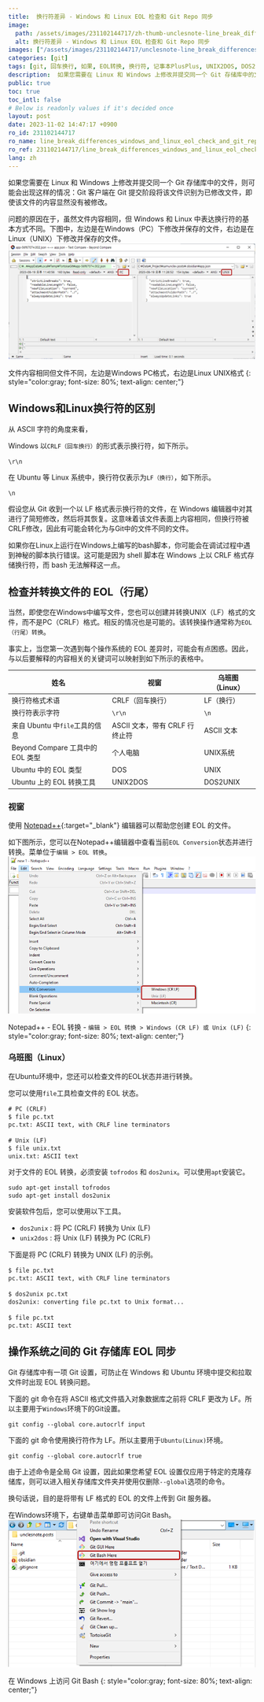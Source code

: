 ```yaml
---
title:  换行符差异 - Windows 和 Linux EOL 检查和 Git Repo 同步
image:
  path: /assets/images/231102144717/zh-thumb-unclesnote-line_break_differences_windows_and_linux_eol_check_and_git_repo_sync.png
  alt: 换行符差异 - Windows 和 Linux EOL 检查和 Git Repo 同步
images: ["/assets/images/231102144717/unclesnote-line_break_differences_windows_and_linux_eol_check_and_git_repo_sync-same_file_contents_but_different_files,_on_the_left_is_windows_pc_format_and_on_the_right_is_linux_unix_format.png", "/assets/images/231102144717/unclesnote-line_break_differences_windows_and_linux_eol_check_and_git_repo_sync-notepad++-eol_conversion-edit_eol_conversion_windows_cr_lf_or_unix_lf.png", "/assets/images/231102144717/unclesnote-line_break_differences_windows_and_linux_eol_check_and_git_repo_sync-accessing_git_bash_on_windows.png"]
categories: [git]
tags: [git, 回车换行, 如果, EOL转换, 换行符, 记事本PlusPlus, UNIX2DOS, DOS2UNIX]
description:  如果您需要在 Linux 和 Windows 上修改并提交同一个 Git 存储库中的文件，则可能会出现这样的情况：Git 客户端在 Git 提交阶段将该文件识别为已修改文件，即使该文件的内容显然没有被修改。问题的原因在于，虽然文件内容相同，但 Windows 和 Linux 中表达换行符的基本方式不同。下图中，左边是在Windows（PC）下修改并保存的文件，右边是在Linux（UNIX）下修改并保存的文件。
public: true
toc: true
toc_intl: false
# Below is readonly values if it's decided once
layout: post
date: 2023-11-02 14:47:17 +0900
ro_id: 231102144717
ro_name: line_break_differences_windows_and_linux_eol_check_and_git_repo_sync
ro_ref: 231102144717/line_break_differences_windows_and_linux_eol_check_and_git_repo_sync
lang: zh
---
```

如果您需要在 Linux 和 Windows 上修改并提交同一个 Git 存储库中的文件，则可能会出现这样的情况：Git 客户端在 Git 提交阶段将该文件识别为已修改文件，即使该文件的内容显然没有被修改。  

问题的原因在于，虽然文件内容相同，但 Windows 和 Linux 中表达换行符的基本方式不同。下图中，左边是在Windows（PC）下修改并保存的文件，右边是在Linux（UNIX）下修改并保存的文件。  
![文件内容相同但文件不同，左边是Windows PC格式，右边是Linux UNIX格式](/assets/images/231102144717/unclesnote-line_break_differences_windows_and_linux_eol_check_and_git_repo_sync-same_file_contents_but_different_files,_on_the_left_is_windows_pc_format_and_on_the_right_is_linux_unix_format.png)  

文件内容相同但文件不同，左边是Windows PC格式，右边是Linux UNIX格式
{: style="color:gray; font-size: 80%; text-align: center;"}

## Windows和Linux换行符的区别
从 ASCII 字符的角度来看，  

Windows 以`CRLF（回车换行）`的形式表示换行符，如下所示。  

```text
\r\n
```
在 Ubuntu 等 Linux 系统中，换行符仅表示为`LF（换行）`，如下所示。  

```text
\n
```
假设您从 Git 收到一个以 LF 格式表示换行符的文件，在 Windows 编辑器中对其进行了简短修改，然后将其恢复。这意味着该文件表面上内容相同，但换行符被CRLF修改，因此有可能会转化为与Git中的文件不同的文件。  

如果你在Linux上运行在Windows上编写的bash脚本，你可能会在调试过程中遇到神秘的脚本执行错误。这可能是因为 shell 脚本在 Windows 上以 CRLF 格式存储换行符，而 bash 无法解释这一点。  
## 检查并转换文件的 EOL（行尾）
当然，即使您在Windows中编写文件，您也可以创建并转换UNIX（LF）格式的文件，而不是PC（CRLF）格式。相反的情况也是可能的。该转换操作通常称为`EOL（行尾）转换`。  

事实上，当您第一次遇到每个操作系统的 EOL 差异时，可能会有点困惑。因此，与以后要解释的内容相关的关键词可以映射到如下所示的表格中。  

|姓名|视窗|乌班图（Linux）|
| ------------------------------------------ | -------------------------------------- | -------------- |
|换行符格式术语|CRLF（回车换行）|LF（换行）|
|换行符表示字符|`\r\n`|`\n`|
|来自 Ubuntu 中`file`工具的信息|ASCII 文本，带有 CRLF 行终止符|ASCII 文本|
|Beyond Compare 工具中的 EOL 类型|个人电脑|UNIX系统|
|Ubuntu 中的 EOL 类型|DOS|UNIX|
|Ubuntu 上的 EOL 转换工具|UNIX2DOS|DOS2UNIX|

### 视窗
使用 [Notepad++](https://notepad-plus-plus.org/downloads){:target="_blank"} 编辑器可以帮助您创建 EOL 的文件。  

如下图所示，您可以在Notepad++编辑器中查看当前`EOL Conversion`状态并进行转换。菜单位于`编辑 > EOL 转换`。  
![Notepad++ - EOL 转换 - `编辑 > EOL 转换 > Windows (CR LF) 或 Unix (LF)`](/assets/images/231102144717/unclesnote-line_break_differences_windows_and_linux_eol_check_and_git_repo_sync-notepad++-eol_conversion-edit_eol_conversion_windows_cr_lf_or_unix_lf.png)  

Notepad++ - EOL 转换 - `编辑 > EOL 转换 > Windows (CR LF) 或 Unix (LF)`
{: style="color:gray; font-size: 80%; text-align: center;"}

### 乌班图（Linux）
在Ubuntu环境中，您还可以检查文件的EOL状态并进行转换。  

您可以使用`file`工具检查文件的 EOL 状态。  

```shell
# PC (CRLF)
$ file pc.txt 
pc.txt: ASCII text, with CRLF line terminators

# Unix (LF)
$ file unix.txt 
unix.txt: ASCII text
```
对于文件的 EOL 转换，必须安装 `tofrodos` 和 `dos2unix`。可以使用`apt`安装它。  

```shell
sudo apt-get install tofrodos
sudo apt-get install dos2unix
```
安装软件包后，您可以使用以下工具。  
- `dos2unix` : 将 PC (CRLF) 转换为 Unix (LF)
- `unix2dos` : 将 Unix (LF) 转换为 PC (CRLF)

下面是将 PC (CRLF) 转换为 UNIX (LF) 的示例。  

```shell
$ file pc.txt 
pc.txt: ASCII text, with CRLF line terminators

$ dos2unix pc.txt 
dos2unix: converting file pc.txt to Unix format...

$ file pc.txt 
pc.txt: ASCII text

```
## 操作系统之间的 Git 存储库 EOL 同步
Git 存储库中有一项 Git 设置，可防止在 Windows 和 Ubuntu 环境中提交和拉取文件时出现 EOL 转换问题。  

下面的 git 命令在将 ASCII 格式文件插入对象数据库之前将 CRLF 更改为 LF。所以主要用于`Windows`环境下的Git设置。  

```shell
git config --global core.autocrlf input 
```
下面的 git 命令使用换行符作为 LF。所以主要用于`Ubuntu(Linux)`环境。  

```shell
git config --global core.autocrlf true
```
由于上述命令是全局 Git 设置，因此如果您希望 EOL 设置仅应用于特定的克隆存储库，则可以进入相关存储库文件夹并使用仅删除`--global`选项的命令。  

换句话说，目的是将带有 LF 格式的 EOL 的文件上传到 Git 服务器。  

在Windows环境下，右键单击菜单即可访问Git Bash。  
![在 Windows 上访问 Git Bash](/assets/images/231102144717/unclesnote-line_break_differences_windows_and_linux_eol_check_and_git_repo_sync-accessing_git_bash_on_windows.png)  

在 Windows 上访问 Git Bash
{: style="color:gray; font-size: 80%; text-align: center;"}

